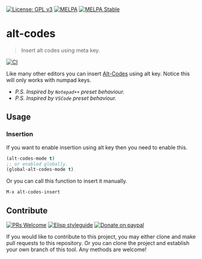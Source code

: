 [![License: GPL v3](https://img.shields.io/badge/License-GPL%20v3-blue.svg)](https://www.gnu.org/licenses/gpl-3.0)
[![MELPA](https://melpa.org/packages/alt-codes-badge.svg)](https://melpa.org/#/alt-codes)
[![MELPA Stable](https://stable.melpa.org/packages/alt-codes-badge.svg)](https://stable.melpa.org/#/alt-codes)

# alt-codes
> Insert alt codes using meta key.

[![CI](https://github.com/jcs-elpa/alt-codes/actions/workflows/test.yml/badge.svg)](https://github.com/jcs-elpa/alt-codes/actions/workflows/test.yml)

Like many other editors you can insert [Alt-Codes](https://www.alt-codes.net/) 
using alt key. Notice this will only works with numpad keys.

* *P.S. Inspired by `Notepad++` preset behaviour.*
* *P.S. Inspired by `VSCode` preset behaviour.*

## Usage

### Insertion

If you want to enable insertion using alt key then you need to enable this.

```el
(alt-codes-mode t)
;; or enabled globally.
(global-alt-codes-mode t)
```

Or you can call this function to insert it manually.

```
M-x alt-codes-insert
```

## Contribute

[![PRs Welcome](https://img.shields.io/badge/PRs-welcome-brightgreen.svg)](http://makeapullrequest.com)
[![Elisp styleguide](https://img.shields.io/badge/elisp-style%20guide-purple)](https://github.com/bbatsov/emacs-lisp-style-guide)
[![Donate on paypal](https://img.shields.io/badge/paypal-donate-1?logo=paypal&color=blue)](https://www.paypal.me/jcs090218)

If you would like to contribute to this project, you may either 
clone and make pull requests to this repository. Or you can 
clone the project and establish your own branch of this tool. 
Any methods are welcome!
